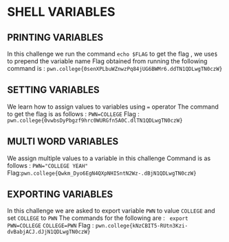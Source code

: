 # SHELL VARIABLES 

## PRINTING VARIABLES

In this challenge we run the command `echo $FLAG` to get the flag , we use`$` to prepend the variable name 
Flag obtained from running the following command is : `pwn.college{0senXPLbuWZnwzPq84jUG6BWMr6.ddTN1QDLwgTN0czW}`

## SETTING VARIABLES

We learn how to assign values to variables using `=` operator 
The command to get the flag is as follows : `PWN=COLLEGE`
Flag : `pwn.college{0vwbsDyPbgzf9hrc0WURGfn5A0C.dlTN1QDLwgTN0czW}`

## MULTI WORD VARIABLES 

We assign multiple values to a variable in this challenge 
Command is as follows : `PWN="COLLEGE YEAH"`
Flag:`pwn.college{Qwkm_Dyo6EgN4QXpNHISntN2Wz-.dBjN1QDLwgTN0czW}`

## EXPORTING VARIABLES

In this challenge we are asked to export variable `PWN` to value `COLLEGE` and set `COLLEGE` to `PWN`
The commands for the following are : 
``` export PWN=COLLEGE```
```COLLEGE=PWN```
Flag : `pwn.college{kNzCBIT5-RUtn3Kzi-dvBabjACJ.dJjN1QDLwgTN0czW}`



